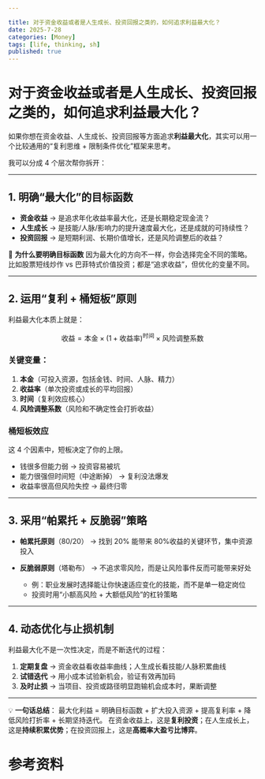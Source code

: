 ```yaml
---

title: 对于资金收益或者是人生成长、投资回报之类的，如何追求利益最大化？
date: 2025-7-28
categories: [Money]
tags: [life, thinking, sh]
published: true
---
```


# 对于资金收益或者是人生成长、投资回报之类的，如何追求利益最大化？

如果你想在资金收益、人生成长、投资回报等方面追求**利益最大化**，其实可以用一个比较通用的“复利思维 + 限制条件优化”框架来思考。

我可以分成 4 个层次帮你拆开：

---

## 1. 明确“最大化”的目标函数

* **资金收益** → 是追求年化收益率最大化，还是长期稳定现金流？
* **人生成长** → 是技能/人脉/影响力的提升速度最大化，还是成就的可持续性？
* **投资回报** → 是短期利润、长期价值增长，还是风险调整后的收益？

📌 **为什么要明确目标函数**
因为最大化的方向不一样，你会选择完全不同的策略。
比如股票短线炒作 vs 巴菲特式价值投资；都是“追求收益”，但优化的变量不同。

---

## 2. 运用“复利 + 桶短板”原则

利益最大化本质上就是：

$$
\text{收益} = \text{本金} \times (1 + \text{收益率})^{\text{时间}} \times \text{风险调整系数}
$$

### 关键变量：

1. **本金**（可投入资源，包括金钱、时间、人脉、精力）
2. **收益率**（单次投资或成长的平均回报）
3. **时间**（复利效应核心）
4. **风险调整系数**（风险和不确定性会打折收益）

### 桶短板效应

这 4 个因素中，短板决定了你的上限。

* 钱很多但能力弱 → 投资容易被坑
* 能力很强但时间短（中途断掉） → 复利没法爆发
* 收益率很高但风险失控 → 最终归零

---

## 3. 采用“帕累托 + 反脆弱”策略

* **帕累托原则**（80/20） → 找到 20% 能带来 80%收益的关键环节，集中资源投入
* **反脆弱原则**（塔勒布） → 不追求零风险，而是让风险事件反而可能带来好处

  * 例：职业发展时选择能让你快速适应变化的技能，而不是单一稳定岗位
  * 投资时用“小额高风险 + 大额低风险”的杠铃策略

---

## 4. 动态优化与止损机制

利益最大化不是一次性决定，而是不断迭代的过程：

1. **定期复盘** → 资金收益看收益率曲线；人生成长看技能/人脉积累曲线
2. **试错迭代** → 用小成本试验新机会，验证有效再加码
3. **及时止损** → 当项目、投资或路径明显跑输机会成本时，果断调整

---

💡 **一句话总结**：
最大化利益 = 明确目标函数 + 扩大投入资源 + 提高复利率 + 降低风险打折率 + 长期坚持迭代。
在资金收益上，这是**复利投资**；在人生成长上，这是**持续积累优势**；在投资回报上，这是**高概率大盈亏比博弈**。


# 参考资料

